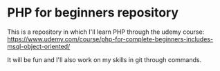 # PHP for beginners repository

This is a repository in which I'll learn PHP through the udemy course: https://www.udemy.com/course/php-for-complete-beginners-includes-msql-object-oriented/

It will be fun and I'll also work on my skills in git through commands.